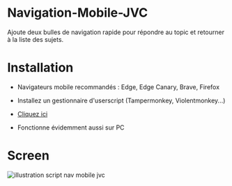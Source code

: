 # Navigation-Mobile-JVC
Ajoute deux bulles de navigation rapide pour répondre au topic et retourner à la liste des sujets.

# Installation

- Navigateurs mobile recommandés : Edge, Edge Canary, Brave, Firefox
- Installez un gestionnaire d'userscript (Tampermonkey, Violentmonkey...)
- [Cliquez ici](https://github.com/moyaona/Navigation-Mobile-JVC/raw/refs/heads/main/Navigation%20Mobile%20JVC.user.js)

- Fonctionne évidemment aussi sur PC

# Screen

![illustration script nav mobile jvc](https://github.com/user-attachments/assets/83011896-d46e-40ef-a994-3e3b521b7025)

